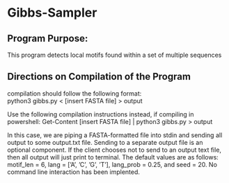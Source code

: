# Gibbs-Sampler

## Program Purpose:  
This program detects local motifs found within a set of multiple sequences

## Directions on Compilation of the Program
compilation should follow the following format:    
    python3 gibbs.py < [insert FASTA file] > output
    
Use the following compilation instructions instead, if compiling in powershell: 
Get-Content [insert FASTA file] | python3 gibbs.py > output
    
In this case, we are piping a FASTA-formatted file into stdin and sending
all output to some output.txt file. Sending to a separate output file is 
an optional component. If the client chooses not to send to an output text
file, then all output will just print to terminal. The default values are 
as follows: motif_len = 6, lang = [’A’, ’C’, ’G’, ’T’], 
lang_prob = 0.25, and seed = 20. No command line interaction has been 
implented.
